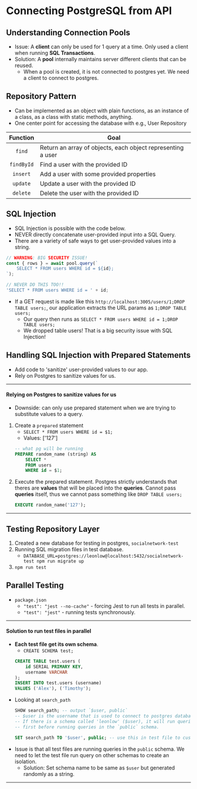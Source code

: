 # Connecting PostgreSQL from API

## Understanding Connection Pools

- Issue: A **client** can only be used for 1 query at a time. Only used a client when running **SQL Transactions**.
- Solution: A **pool** internally maintains server different clients that can be reused.
  - When a pool is created, it is not connected to postgres yet. We need a client to connect to postgres.

## Repository Pattern

- Can be implemented as an object with plain functions, as an instance of a class, as a class with static methods, anything.
- One center point for accessing the database with e.g., User Repository

|  Function  | Goal                                                        |
| :--------: | ----------------------------------------------------------- |
|   `find`   | Return an array of objects, each object representing a user |
| `findById` | Find a user with the provided ID                            |
|  `insert`  | Add a user with some provided properties                    |
|  `update`  | Update a user with the provided ID                          |
|  `delete`  | Delete the user with the provided ID                        |

## SQL Injection

- SQL Injection is possible with the code below.
- NEVER directly concatenate user-provided input into a SQL Query.
- There are a variety of safe ways to get user-provided values into a string.

```js
// WARNING: BIG SECURITY ISSUE!
const { rows } = await pool.query(`
    SELECT * FROM users WHERE id = ${id};
`);

// NEVER DO THIS TOO!!
'SELECT * FROM users WHERE id = ' + id;
```

- If a GET request is made like this `http://localhost:3005/users/1;DROP TABLE users;`,
our application extracts the URL params as `1;DROP TABLE users;`
    - Our query then runs as `SELECT * FROM users WHERE id = 1;DROP TABLE users;`
    - We dropped table users! That is a big security issue with SQL Injection!

## Handling SQL Injection with Prepared Statements

- Add code to 'sanitize' user-provided values to our app.
- Rely on Postgres to sanitize values for us.

---
#### Relying on Postgres to sanitize values for us

- Downside: can only use prepared statement when we are trying to substitute values to a query.

1. Create a `prepared` statement
    - `SELECT * FROM users WHERE id = $1;`
    - Values: ['127']
    ```sql
    -- what pg will be running
    PREPARE random_name (string) AS
        SELECT *
        FROM users
        WHERE id = $1;
    ```
2. Execute the prepared statement. Postgres strictly understands that theres are **values** that will be placed into the **queries**. Cannot pass **queries** itself, thus we cannot pass something like `DROP TABLE users;`
    ```sql
    EXECUTE random_name('127');
    ```
---

## Testing Repository Layer

1. Created a new database for testing in postgres, `socialnetwork-test`
2. Running SQL migration files in test database.
    - `DATABASE_URL=postgres://leonlow@localhost:5432/socialnetwork-test npm run migrate up`
3. `npm run test`

## Parallel Testing

- `package.json`
    - `"test": "jest --no-cache"` - forcing Jest to run all tests in parallel.
    - `"test": "jest"` - running tests synchronously.

---
#### Solution to run test files in **parallel**

- **Each test file get its own schema**.
    - `CREATE SCHEMA test;`
    ```sql
    CREATE TABLE test.users (
        id SERIAL PRIMARY KEY,
        username VARCHAR
    );
    INSERT INTO test.users (username) 
    VALUES ('Alex'), ('Timothy');
    ```
- Looking at `search_path`
    ```sql
    SHOW search_path; -- output `$user, public`
    -- $user is the username that is used to connect to postgres database.
    -- If there is a schema called 'leonlow' ($user), it will run queries based on that schema
    -- first before running queries in the `public` schema.

    SET search_path TO '$user', public; -- use this in test file to customise the priority schema to run
    ```
- Issue is that all test files are running queries in the `public` schema. We need to let the test file run query on other schemas to create an isolation.
    - Solution: Set schema name to be same as `$user` but generated randomly as a string.
---